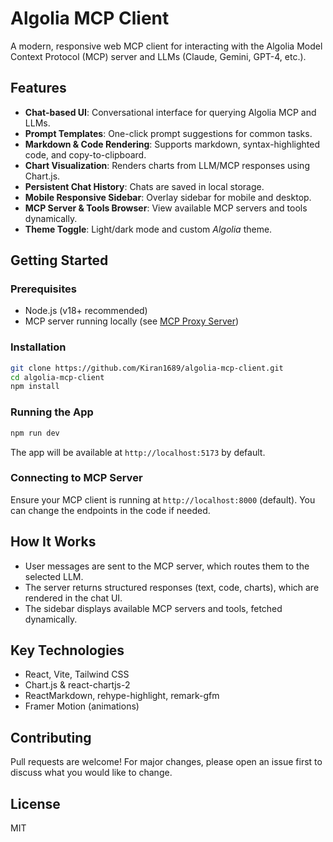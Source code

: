 
# Algolia MCP Client

A modern, responsive web MCP client for interacting with the Algolia Model Context Protocol (MCP) server and LLMs (Claude, Gemini, GPT-4, etc.).

## Features

- **Chat-based UI**: Conversational interface for querying Algolia MCP and LLMs.
- **Prompt Templates**: One-click prompt suggestions for common tasks.
- **Markdown & Code Rendering**: Supports markdown, syntax-highlighted code, and copy-to-clipboard.
- **Chart Visualization**: Renders charts from LLM/MCP responses using Chart.js.
- **Persistent Chat History**: Chats are saved in local storage.
- **Mobile Responsive Sidebar**: Overlay sidebar for mobile and desktop.
- **MCP Server & Tools Browser**: View available MCP servers and tools dynamically.
- **Theme Toggle**: Light/dark mode and custom _Algolia_ theme.

## Getting Started

### Prerequisites
- Node.js (v18+ recommended)
- MCP server running locally (see [MCP Proxy Server](https://github.com/algolia/mcp-proxy-server))

### Installation

```bash
git clone https://github.com/Kiran1689/algolia-mcp-client.git
cd algolia-mcp-client
npm install
```

### Running the App

```bash
npm run dev
```
The app will be available at `http://localhost:5173` by default.

### Connecting to MCP Server

Ensure your MCP client is running at `http://localhost:8000` (default). You can change the endpoints in the code if needed.

## How It Works

- User messages are sent to the MCP server, which routes them to the selected LLM.
- The server returns structured responses (text, code, charts), which are rendered in the chat UI.
- The sidebar displays available MCP servers and tools, fetched dynamically.

## Key Technologies

- React, Vite, Tailwind CSS
- Chart.js & react-chartjs-2
- ReactMarkdown, rehype-highlight, remark-gfm
- Framer Motion (animations)

## Contributing

Pull requests are welcome! For major changes, please open an issue first to discuss what you would like to change.

## License

MIT
